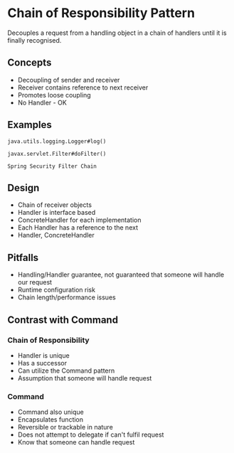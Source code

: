 # Chain of Responsibility Pattern #

Decouples a request from a handling object in a chain of handlers until it is finally recognised.

## Concepts ##

- Decoupling of sender and receiver
- Receiver contains reference to next receiver
- Promotes loose coupling
- No Handler - OK


## Examples ##

`java.utils.logging.Logger#log()`

`javax.servlet.Filter#doFilter()`

`Spring Security Filter Chain`

## Design ##

- Chain of receiver objects
- Handler is interface based
- ConcreteHandler for each implementation
- Each Handler has a reference to the next
- Handler, ConcreteHandler

## Pitfalls ##

- Handling/Handler guarantee, not guaranteed that someone will handle our request
- Runtime configuration risk
- Chain length/performance issues

## Contrast with Command ##

### Chain of Responsibility ###
- Handler is unique
- Has a successor
- Can utilize the Command pattern
- Assumption that someone will handle request

### Command ###
- Command also unique
- Encapsulates function
- Reversible or trackable in nature
- Does not attempt to delegate if can't fulfil request
- Know that someone can handle request